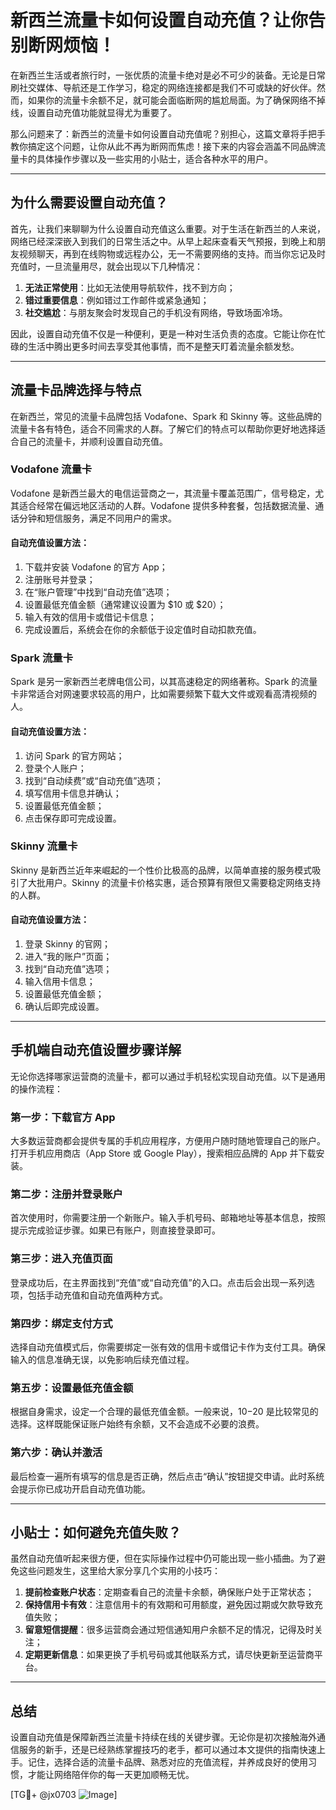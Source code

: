 # 新西兰流量卡如何设置自动充值？让你告别断网烦恼！

在新西兰生活或者旅行时，一张优质的流量卡绝对是必不可少的装备。无论是日常刷社交媒体、导航还是工作学习，稳定的网络连接都是我们不可或缺的好伙伴。然而，如果你的流量卡余额不足，就可能会面临断网的尴尬局面。为了确保网络不掉线，设置自动充值功能就显得尤为重要了。

那么问题来了：新西兰的流量卡如何设置自动充值呢？别担心，这篇文章将手把手教你搞定这个问题，让你从此不再为断网而焦虑！接下来的内容会涵盖不同品牌流量卡的具体操作步骤以及一些实用的小贴士，适合各种水平的用户。

---

## 为什么需要设置自动充值？

首先，让我们来聊聊为什么设置自动充值这么重要。对于生活在新西兰的人来说，网络已经深深嵌入到我们的日常生活之中。从早上起床查看天气预报，到晚上和朋友视频聊天，再到在线购物或远程办公，无一不需要网络的支持。而当你忘记及时充值时，一旦流量用尽，就会出现以下几种情况：

1. **无法正常使用**：比如无法使用导航软件，找不到方向；
2. **错过重要信息**：例如错过工作邮件或紧急通知；
3. **社交尴尬**：与朋友聚会时发现自己的手机没有网络，导致场面冷场。

因此，设置自动充值不仅是一种便利，更是一种对生活负责的态度。它能让你在忙碌的生活中腾出更多时间去享受其他事情，而不是整天盯着流量余额发愁。

---

## 流量卡品牌选择与特点

在新西兰，常见的流量卡品牌包括 Vodafone、Spark 和 Skinny 等。这些品牌的流量卡各有特色，适合不同需求的人群。了解它们的特点可以帮助你更好地选择适合自己的流量卡，并顺利设置自动充值。

### Vodafone 流量卡

Vodafone 是新西兰最大的电信运营商之一，其流量卡覆盖范围广，信号稳定，尤其适合经常在偏远地区活动的人群。Vodafone 提供多种套餐，包括数据流量、通话分钟和短信服务，满足不同用户的需求。

#### 自动充值设置方法：
1. 下载并安装 Vodafone 的官方 App；
2. 注册账号并登录；
3. 在“账户管理”中找到“自动充值”选项；
4. 设置最低充值金额（通常建议设置为 $10 或 $20）；
5. 输入有效的信用卡或借记卡信息；
6. 完成设置后，系统会在你的余额低于设定值时自动扣款充值。

### Spark 流量卡

Spark 是另一家新西兰老牌电信公司，以其高速稳定的网络著称。Spark 的流量卡非常适合对网速要求较高的用户，比如需要频繁下载大文件或观看高清视频的人。

#### 自动充值设置方法：
1. 访问 Spark 的官方网站；
2. 登录个人账户；
3. 找到“自动续费”或“自动充值”选项；
4. 填写信用卡信息并确认；
5. 设置最低充值金额；
6. 点击保存即可完成设置。

### Skinny 流量卡

Skinny 是新西兰近年来崛起的一个性价比极高的品牌，以简单直接的服务模式吸引了大批用户。Skinny 的流量卡价格实惠，适合预算有限但又需要稳定网络支持的人群。

#### 自动充值设置方法：
1. 登录 Skinny 的官网；
2. 进入“我的账户”页面；
3. 找到“自动充值”选项；
4. 输入信用卡信息；
5. 设置最低充值金额；
6. 确认后即完成设置。

---

## 手机端自动充值设置步骤详解

无论你选择哪家运营商的流量卡，都可以通过手机轻松实现自动充值。以下是通用的操作流程：

### 第一步：下载官方 App

大多数运营商都会提供专属的手机应用程序，方便用户随时随地管理自己的账户。打开手机应用商店（App Store 或 Google Play），搜索相应品牌的 App 并下载安装。

### 第二步：注册并登录账户

首次使用时，你需要注册一个新账户。输入手机号码、邮箱地址等基本信息，按照提示完成验证步骤。如果已有账户，则直接登录即可。

### 第三步：进入充值页面

登录成功后，在主界面找到“充值”或“自动充值”的入口。点击后会出现一系列选项，包括手动充值和自动充值两种方式。

### 第四步：绑定支付方式

选择自动充值模式后，你需要绑定一张有效的信用卡或借记卡作为支付工具。确保输入的信息准确无误，以免影响后续充值过程。

### 第五步：设置最低充值金额

根据自身需求，设定一个合理的最低充值金额。一般来说，$10-$20 是比较常见的选择。这样既能保证账户始终有余额，又不会造成不必要的浪费。

### 第六步：确认并激活

最后检查一遍所有填写的信息是否正确，然后点击“确认”按钮提交申请。此时系统会提示你已成功开启自动充值功能。

---

## 小贴士：如何避免充值失败？

虽然自动充值听起来很方便，但在实际操作过程中仍可能出现一些小插曲。为了避免这些问题发生，这里给大家分享几个实用的小技巧：

1. **提前检查账户状态**：定期查看自己的流量卡余额，确保账户处于正常状态；
2. **保持信用卡有效**：注意信用卡的有效期和可用额度，避免因过期或欠款导致充值失败；
3. **留意短信提醒**：很多运营商会通过短信通知用户余额不足的情况，记得及时关注；
4. **定期更新信息**：如果更换了手机号码或其他联系方式，请尽快更新至运营商平台。

---

## 总结

设置自动充值是保障新西兰流量卡持续在线的关键步骤。无论你是初次接触海外通信服务的新手，还是已经熟练掌握技巧的老手，都可以通过本文提供的指南快速上手。记住，选择合适的流量卡品牌、熟悉对应的充值流程，并养成良好的使用习惯，才能让网络陪伴你的每一天更加顺畅无忧。

[TG💪+ @jx0703 ![Image](https://github.com/user-attachments/assets/dbca1d08-cadb-493c-b0ec-ad6f7a83f270)]